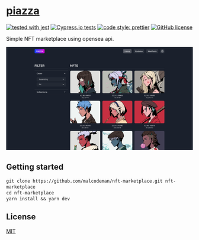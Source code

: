 # [piazza](https://piazza.surge.sh)

[![tested with jest](https://img.shields.io/badge/tested_with-jest-99424f.svg)](https://github.com/facebook/jest)
[![Cypress.io tests](https://img.shields.io/badge/cypress.io-tests-green.svg?style=flat-square)](https://cypress.io)
[![code style: prettier](https://img.shields.io/badge/code_style-prettier-ff69b4.svg)](https://github.com/prettier/prettier)
[![GitHub license](https://img.shields.io/badge/license-MIT-blue.svg)](https://github.com/malcodeman/nft-marketplace/blob/master/LICENSE)

Simple NFT marketplace using opensea api.

![Screenshot](readme/screenshot.png)

## Getting started

```
git clone https://github.com/malcodeman/nft-marketplace.git nft-marketplace
cd nft-marketplace
yarn install && yarn dev
```

## License

[MIT](./LICENSE)
